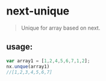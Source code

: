 # next-unique
> Unique for array based on next.


## usage:
```js
var array1 = [1,2,4,5,6,7,1,2];
nx.unque(array1)
//[1,2,3,4,5,6,7]
```
